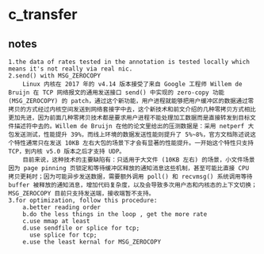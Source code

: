 # c_transfer

## notes

    1.the data of rates tested in the annotation is tested locally which means it's not really via real nic.
    2.send() with MSG_ZEROCOPY
        Linux 内核在 2017 年的 v4.14 版本接受了来自 Google 工程师 Willem de Bruijn 在 TCP 网络报文的通用发送接口 send() 中实现的 zero-copy 功能 (MSG_ZEROCOPY) 的 patch，通过这个新功能，用户进程就能够把用户缓冲区的数据通过零拷贝的方式经过内核空间发送到网络套接字中去，这个新技术和前文介绍的几种零拷贝方式相比更加先进，因为前面几种零拷贝技术都是要求用户进程不能处理加工数据而是直接转发到目标文件描述符中去的。Willem de Bruijn 在他的论文里给出的压测数据是：采用 netperf 大包发送测试，性能提升 39%，而线上环境的数据发送性能则提升了 5%~8%，官方文档陈述说这个特性通常只在发送 10KB 左右大包的场景下才会有显著的性能提升。一开始这个特性只支持 TCP，到内核 v5.0 版本之后才支持 UDP。
        目前来说，这种技术的主要缺陷有：只适用于大文件 (10KB 左右) 的场景，小文件场景因为 page pinning 页锁定和等待缓冲区释放的通知消息这些机制，甚至可能比直接 CPU 拷贝更耗时；因为可能异步发送数据，需要额外调用 poll() 和 recvmsg() 系统调用等待 buffer 被释放的通知消息，增加代码复杂度，以及会导致多次用户态和内核态的上下文切换；MSG_ZEROCOPY 目前只支持发送端，接收端暂不支持。
    3.for optimization, follow this procedure:
        a.better reading order
        b.do the less things in the loop , get the more rate
        c.use mmap at least
        d.use sendfile or splice for tcp;
          use splice for tcp;
        e.use the least kernal for MSG_ZEROCOPY
